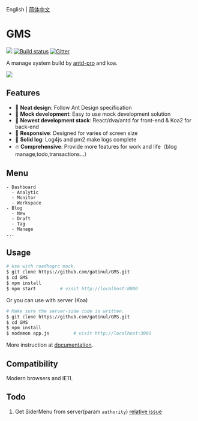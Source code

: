 English | [简体中文](./README.zh-CN.md)

# GMS

[![](https://img.shields.io/travis/ant-design/ant-design-pro/master.svg?style=flat-square)](https://travis-ci.org/ant-design/ant-design-pro) [![Build status](https://ci.appveyor.com/api/projects/status/67fxu2by3ibvqtat/branch/master?svg=true)](https://ci.appveyor.com/project/afc163/ant-design-pro/branch/master) [![Gitter](https://badges.gitter.im/ant-design/ant-design-pro.svg)](https://gitter.im/ant-design/ant-design-pro?utm_source=badge&utm_medium=badge&utm_campaign=pr-badge)

A manage system build by [antd-pro](http://pro.ant.design) and koa.

![](https://gw.alipayobjects.com/zos/rmsportal/xEdBqwSzvoSapmnSnYjU.png)

## Features

* :gem: **Neat design**: Follow Ant Design specification
* :1234: **Mock development**: Easy to use mock development solution
* :rocket: **Newest development stack**: React/dva/antd for front-end & Koa2 for back-end
* :iphone: **Responsive**: Designed for varies of screen size
* :bookmark: **Solid log**: Log4js and pm2 make logs complete
* :fire: **Comprehensive**: Provide more features for work and life（blog manage,todo,transactions...）

## Menu

```
- Dashboard
  - Analytic
  - Monitor
  - Workspace
- Blog
  - New
  - Draft
  - Tag
  - Manage
...
```

## Usage

```bash
# Use with roadhogrc mock.
$ git clone https://github.com/gatinul/GMS.git
$ cd GMS
$ npm install
$ npm start         # visit http://localhost:8000
```

Or you can use with server (Koa)

```bash
# Make sure the server-side code is written.
$ git clone https://github.com/gatinul/GMS.git
$ cd GMS
$ npm install
$ nodemon app.js         # visit http://localhost:3001
```

More instruction at [documentation]().

## Compatibility

Modern browsers and IE11.

## Todo

1. Get SiderMenu from server(param `authority`) [relative issue](https://github.com/ant-design/ant-design-pro/issues/751)
